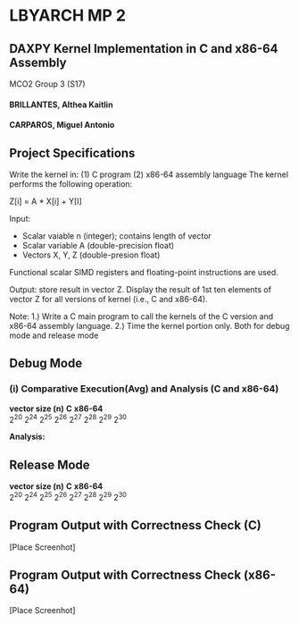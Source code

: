 # LBYARCH MP 2

## DAXPY Kernel Implementation in C and x86-64 Assembly

MCO2 Group 3 (S17)
<h4>BRILLANTES, Althea Kaitlin<h4>
<h4>CARPAROS, Miguel Antonio<h4>
    
## Project Specifications

Write the kernel in:
(1) C program
(2) x86-64 assembly language 
The kernel performs the following operation:

Z[i] = A * X[i] + Y[I]

Input: 
- Scalar vaiable n (integer); contains length of vector
- Scalar variable A (double-precision float)
- Vectors X, Y, Z (double-presion float)

Functional scalar SIMD registers and floating-point instructions are used.

Output: store result in vector Z. Display the result of 1st ten elements of vector Z for all versions of kernel (i.e., C and x86-64).

Note: 
1.) Write a C main program to call the kernels of the C version and x86-64 assembly language.
2.) Time the kernel portion only. Both for debug mode and release mode

## Debug Mode

### (i) Comparative Execution(Avg) and Analysis (C and x86-64)
**vector size (n)**    **C**    **x86-64**    
2<sup>20</sup>
2<sup>24</sup>
2<sup>25</sup>
2<sup>26</sup>
2<sup>27</sup>
2<sup>28</sup>
2<sup>29</sup>
2<sup>30</sup>

**Analysis:**

## Release Mode

**vector size (n)**    **C**    **x86-64**    
2<sup>20</sup>
2<sup>24</sup>
2<sup>25</sup>
2<sup>26</sup>
2<sup>27</sup>
2<sup>28</sup>
2<sup>29</sup>
2<sup>30</sup>


## Program Output with Correctness Check (C)
[Place Screenhot]

## Program Output with Correctness Check (x86-64)
[Place Screenhot]
